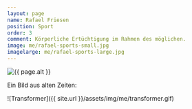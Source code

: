 ```yaml
---
layout: page
name: Rafael Friesen
position: Sport
order: 3
comment: Körperliche Ertüchtigung im Rahmen des möglichen.
image: me/rafael-sports-small.jpg
imagelarge: me/rafael-sports-large.jpg
---
```

<img src="{{ site.url }}/assets/img/{{ page.imagelarge }}" alt="{{ page.alt }}">

Ein Bild aus alten Zeiten:

![Transformer]({{ site.url }}/assets/img/me/transformer.gif)

